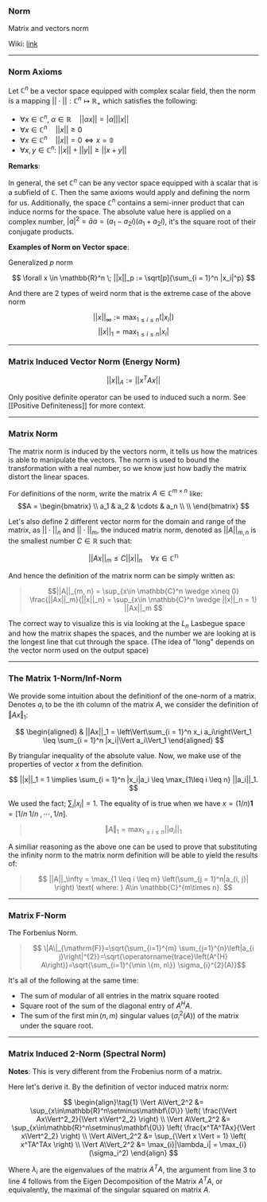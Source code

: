 ### **Norm**
Matrix and vectors norm

Wiki: [link](https://www.wikiwand.com/en/Matrix_norm)

---

### **Norm Axioms**

Let $\mathbb C^n$ be a vector space equipped with complex scalar field, then the norm is a mapping $||\cdot||:\mathbb{C}^n\mapsto\mathbb{R}_+$ which satisfies the following: 

* $\forall x \in \mathbb{C}^n, \; \alpha \in \mathbb{R} \quad ||\alpha x|| = |\alpha| ||x||$
* $\forall x \in \mathbb{C}^n \quad ||x|| \geq 0$
* $\forall x \in \mathbb{C}^n \quad ||x|| = 0 \iff x = \mathbb{0}$
* $\forall x, y \in \mathbb{C}^n:\; ||x|| + ||y||  \geq ||x + y||$

**Remarks**: 

In general, the set $\mathbb C^n$ can be any vector space equipped with a scalar that is a subfield of $\mathbb C$. Then the same axioms would apply and defining the norm for us. Additionally, the space $\mathbb C^n$ contains a semi-inner product that can induce norms for the space. The absolute value here is applied on a complex number, $|a|^2 = \bar a a = (a_1 - a_2i)(a_1 + a_2i)$, it's the square root of their conjugate products. 

**Examples of Norm on Vector space**: 

Generalized $p$ norm

$$
\forall x \in \mathbb{R}^n \; ||x||_p := 
\sqrt[p]{\sum_{i = 1}^n |x_i|^p}
$$

And there are 2 types of weird norm that is the extreme case of the above norm

$$||x||_\infty := \max_{1 \leq i \leq n}(|x_i|)$$
$$||x||_1 = \max_{1\leq i\leq n}|x_i|$$


---
### **Matrix Induced Vector Norm** (Energy Norm)
$$||x||_A:= ||x^TAx||$$

Only positive definite operator can be used to induced such a norm. See [[Positive Definiteness]] for more context.

---
### **Matrix Norm**

The matrix norm is induced by the vectors norm, it tells us how the matrices is able to manipulate the vectors. The norm is used to bound the transformation with a real number, so we know just how badly the matrix distort the linear spaces. 

For definitions of the norm, write the matrix $A \in \mathbb{C}^{m\times n}$ like: 
$$A = \begin{bmatrix}
\\
a_1 & a_2 & \cdots & a_n
\\
\\
\end{bmatrix}
$$

Let's also define 2 different vector norm for the domain and range of the matrix, as $||\cdot||_n$ and $||\cdot||_m$, the induced matrix norm, denoted as $||A||_{m, n}$ is the smallest number $C\in \mathbb{R}$ such that: 

$$||Ax||_m \leq C||x||_n \quad \forall x\in \mathbb{C^n}$$

And hence the definition of the matrix norm can be simply written as: 

> $$||A||_{m, n} = \sup_{x\in \mathbb{C}^n \wedge x\neq 0} \frac{||Ax||_m}{||x||_n}
>  = \sup_{x\in \mathbb{C}^n \wedge ||x||_n = 1} ||Ax||_m
> $$

The correct way to visualize this is via looking at the $L_n$ Lasbegue space and how the matrix shapes the spaces, and the number we are looking at is the longest line that cut through the space. (The idea of "long" depends on the vector norm used on the output space) 

--- 
### **The Matrix 1-Norm/Inf-Norm**

We provide some intuition about the definitionf of the one-norm of a matrix. Denotes $a_i$ to be the ith column of the matrix $A$, we consider the definition of $\Vert Ax\Vert_1$: 


$$
\begin{aligned}
    & ||Ax||_1 = \left\Vert\sum_{i = 1}^n x_i a_i\right\Vert_1 \leq \sum_{i = 1}^n |x_i|\Vert a_i\Vert_1
\end{aligned}
$$

By triangular inequality of the absolute value. Now, we make use of the properties of vector $x$ from the definition.

$$
    ||x||_1 = 1 \implies \sum_{i = 1}^n |x_i|a_i \leq \max_{1\leq i \leq n} ||a_i||_1.
$$

We used the fact;  $\sum_i |x_i| = 1$. The equality of is true when we have $x = (1/n)\mathbf 1 = [1/n \; 1/n\;, \cdots, 1/n]$.

> $$\Vert A\Vert_1 = \max_{1 \leq i \leq n} ||a_i||_1$$

A similiar reasoning as the above one can be used to prove that substituting the infinity norm to the matrix norm definition will be able to yield the results of: 

> $$
>   ||A||_\infty = \max_{1 \leq i \leq m}
>   \left(\sum_{j = 1}^n|a_{i, j}| \right) \text{ where: }    
>   A\in \mathbb{C}^{m\times n}.
> $$


---
### **Matrix F-Norm**

The Forbenius Norm. 

> $$
\|A\|_{\mathrm{F}}=\sqrt{\sum_{i=1}^{m} \sum_{j=1}^{n}\left|a_{i j}\right|^{2}}=\sqrt{\operatorname{trace}\left(A^{H} A\right)}=\sqrt{\sum_{i=1}^{\min \{m, n\}} \sigma_{i}^{2}(A)}$$

It's all of the following at the same time: 
* The sum of modular of all entries in the matrix square rooted
* Square root of the sum of the diagonal entry of $A^HA$. 
* The sum of the first $\min(n, m)$ singular values ($\sigma_i^2(A)$) of the matrix under the square root. 


---
### **Matrix Induced 2-Norm (Spectral Norm)**

**Notes**: This is very different from the Frobenius norm of a matrix. 

Here let's derive it. By the definition of vector induced matrix norm:

$$
\begin{align}\tag{1}
    \Vert A\Vert_2^2 
    &=
    \sup_{x\in\mathbb{R}^n\setminus\mathbf\{0\}} \left(
        \frac{\Vert Ax\Vert^2_2}{\Vert x\Vert^2_2}
    \right)
    \\
    \Vert A\Vert_2^2 
    &=
    \sup_{x\in\mathbb{R}^n\setminus\mathbf\{0\}} \left(
        \frac{x^TA^TAx}{\Vert x\Vert^2_2}
    \right)
    \\
    \Vert A\Vert_2^2
    &=
    \sup_{\Vert x \Vert = 1} \left(
        x^TA^TAx
    \right)
    \\
    \Vert A\Vert_2^2 &= \max_{i}|\lambda_i| = \max_{i}(\sigma_i^2)
\end{align}
$$

Where $\lambda_i$ are the eigenvalues of the matrix $A^TA$, the argument from line 3 to line 4 follows from the Eigen Decomposition of the Matrix $A^TA$, or equivalently, the maximal of the singular squared on matrix $A$. 
